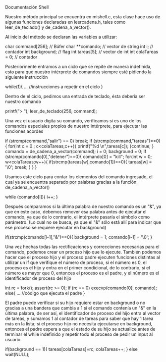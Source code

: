 Documentación Shell

Nuestro método principal se encuentra en mishell.c, esta clase hace uso de algunas funciones declaradas en leercadena.h, tales como leer_de_teclado() y de_cadena_a_vector().

Al inicio del método se declaran las variables a utilizar:

char command[256]; // Búfer
char **comando; // vector de string
int i; // contador
int background; // flag
int tareas[5]; // vector de int
int colaTareas = 0; // contador

Posteriormente entramos a un ciclo que se repite de manera indefinida, esto para que nuestro intérprete de comandos siempre esté pidiendo la siguiente instrucción

while(1){
... //instrucciones a repetir en el ciclo
}

Dentro de el ciclo, pedimos una entrada de teclado, ésta debería ser nuestro comando

printf("> ");
leer_de_teclado(256, command);

Una vez el usuario digita su comando, verificamos si es uno de los comandos especiales propios de nuestro intérprete, para ejecutar las funciones acordes

if (strcmp(command,"salir") == 0) break;
if (strcmp(command,"tareas")==0){
    for(int c = 0 ; c<colaTareas;c++){
        printf("%d \n",tareas[c]);
    }continue;
}
comando = de_cadena_a_vector(command);
i = 0;
background = 0;
if (strcmp(comando[0],"detener")==0){
    comando[0] = "kill";
		for(int w = 0; w<colaTareas;w++){
		    if(strcmp(tareas[w],comando[1])==0){
	          tareas[w] = '\0';
		        break;
		    }
		}
}

Usamos este ciclo para contar los elementos del comando ingresado, el cual ya se encuentra separado por palabras gracias a la función de_cadena_a_vector()

while (comando[i]){
    i++;
}

Después comparamos si la última palabra de nuestro comando es un "&", ya que en este caso, debemos remover esa palabra antes de ejecutar el comando, ya que de lo contrario, el intérprete pasaría el símbolo como parámetro. (Lo cual no se busca, ya que el "&" sólo está allí para indicar que ese proceso se requiere ejecutar en background)

if(strcmp(comando[i-1],"&")==0){
		background = 1;
		comando[i-1] = '\0';
}

Una vez hechas todas las rectificaciones y correcciones necesarias para el comando, podemos crear un proceso hijo que lo ejecute. También podemos hacer que el proceso hijo y el proceso padre ejecuten funciones distintas al utilizar un if que verifique el número de proceso, si el número es 0, el proceso es el hijo y entra en el primer condicional, de lo contrario, si el número es mayor que 0, entonces el proceso es el padre, y el número es el identificador de proceso del hijo

int rc = fork();
assert(rc >= 0);
if (rc == 0)
    execvp(comando[0], comando);
else{
... //código que ejecuta el padre
}

El padre puede verificar si su hijo requiere estar en background o no gracias a una bandera que cambia a 1 si el comando contenía un "&" en la última palabra, de ser así, el identificador de proceso del hijo entra al vector de tareas, y sumamos 1 al contador de tareas para saber que hay 1 tarea más en la lista; si el proceso hijo no necesita ejecutarse en background, entonces el padre espera a que el estado de su hijo se actualice antes de terminar el while indefinido y repetir todo el proceso de pedir un input al usuario

if(background == 1){
    tareas[colaTareas]=rc;
		colaTareas++;
}
else
  wait(NULL);
